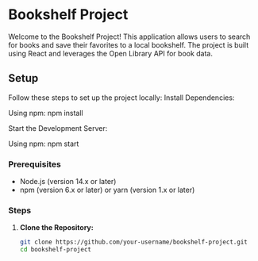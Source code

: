# Bookshelf Project

Welcome to the Bookshelf Project! This application allows users to search for books and save their favorites to a local bookshelf. The project is built using React and leverages the Open Library API for book data.

## Setup

Follow these steps to set up the project locally:
Install Dependencies:

Using npm:
npm install

Start the Development Server:

Using npm:
npm start

### Prerequisites

- Node.js (version 14.x or later)
- npm (version 6.x or later) or yarn (version 1.x or later)

### Steps

1. **Clone the Repository:**

   ```bash
   git clone https://github.com/your-username/bookshelf-project.git
   cd bookshelf-project
